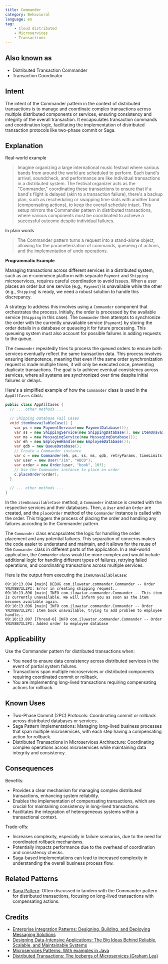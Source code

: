```yaml
---
title: Commander
category: Behavioral
language: en
tag:
    - Cloud distributed
    - Microservices
    - Transactions
---
```


## Also known as

* Distributed Transaction Commander
* Transaction Coordinator

## Intent

The intent of the Commander pattern in the context of distributed transactions is to manage and coordinate complex transactions across multiple distributed components or services, ensuring consistency and integrity of the overall transaction. It encapsulates transaction commands and coordination logic, facilitating the implementation of distributed transaction protocols like two-phase commit or Saga.

## Explanation

Real-world example

> Imagine organizing a large international music festival where various bands from around the world are scheduled to perform. Each band's arrival, soundcheck, and performance are like individual transactions in a distributed system. The festival organizer acts as the "Commander," coordinating these transactions to ensure that if a band's flight is delayed (akin to a transaction failure), there's a backup plan, such as rescheduling or swapping time slots with another band (compensating actions), to keep the overall schedule intact. This setup mirrors the Commander pattern in distributed transactions, where various components must be coordinated to achieve a successful outcome despite individual failures.

In plain words

> The Commander pattern turns a request into a stand-alone object, allowing for the parameterization of commands, queueing of actions, and the implementation of undo operations.

**Programmatic Example**

Managing transactions across different services in a distributed system, such as an e-commerce platform with separate `Payment` and `Shipping` microservices, requires careful coordination to avoid issues. When a user places an order but one service (e.g., `Payment`) is unavailable while the other (e.g., `Shipping`) is ready, we need a robust solution to handle this discrepancy.

A strategy to address this involves using a `Commander` component that orchestrates the process. Initially, the order is processed by the available service (`Shipping` in this case). The `Commander` then attempts to synchronize the order with the currently unavailable service (`Payment`) by storing the order details in a database or queueing it for future processing. This queueing system must also account for possible failures in adding requests to the queue.

The `Commander` repeatedly tries to process the queued orders to ensure both services eventually reflect the same transaction data. This process involves ensuring idempotence, meaning that even if the same order synchronization request is made multiple times, it will only be executed once, preventing duplicate transactions. The goal is to achieve eventual consistency across services, where all systems are synchronized over time despite initial failures or delays.

Here's a simplified example of how the `Commander` class is used in the `AppAllCases` class:

```java
public class AppAllCases {
  // ... other methods ...

  // Shipping Database Fail Cases
  void itemUnavailableCase() {
    var ps = new PaymentService(new PaymentDatabase());
    var ss = new ShippingService(new ShippingDatabase(), new ItemUnavailableException());
    var ms = new MessagingService(new MessagingDatabase());
    var eh = new EmployeeHandle(new EmployeeDatabase());
    var qdb = new QueueDatabase();
    // Create a Commander instance
    var c = new Commander(eh, ps, ss, ms, qdb, retryParams, timeLimits);
    var user = new User("Jim", "ABCD");
    var order = new Order(user, "book", 10f);
    // Use the Commander instance to place an order
    c.placeOrder(order);
  }

  // ... other methods ...
}
```

In the `itemUnavailableCase` method, a `Commander` instance is created with the respective services and their databases. Then, a `User` and an `Order` are created, and the `placeOrder` method of the `Commander` instance is called with the order. This triggers the process of placing the order and handling any failures according to the Commander pattern.

The `Commander` class encapsulates the logic for handling the order placement and any potential failures. This separation of concerns makes the code easier to understand and maintain, and it allows for the reuse of the `Commander` class in different parts of the application.  In a real-world application, the `Commander` class would be more complex and would include additional logic for handling different types of failures, retrying failed operations, and coordinating transactions across multiple services.

Here is the output from executing the `itemUnavailableCase`:

```
09:10:13.894 [main] DEBUG com.iluwatar.commander.Commander -- Order YN3V8B7IL2PI: Error in creating shipping request..
09:10:13.896 [main] INFO com.iluwatar.commander.Commander -- This item is currently unavailable. We will inform you as soon as the item becomes available again.
09:10:13.896 [main] INFO com.iluwatar.commander.Commander -- Order YN3V8B7IL2PI: Item book unavailable, trying to add problem to employee handle..
09:10:13.897 [Thread-0] INFO com.iluwatar.commander.Commander -- Order YN3V8B7IL2PI: Added order to employee database
```

## Applicability

Use the Commander pattern for distributed transactions when:

* You need to ensure data consistency across distributed services in the event of partial system failures.
* Transactions span multiple microservices or distributed components requiring coordinated commit or rollback.
* You are implementing long-lived transactions requiring compensating actions for rollback.

## Known Uses

* Two-Phase Commit (2PC) Protocols: Coordinating commit or rollback across distributed databases or services.
* Saga Pattern Implementations: Managing long-lived business processes that span multiple microservices, with each step having a compensating action for rollback.
* Distributed Transactions in Microservices Architecture: Coordinating complex operations across microservices while maintaining data integrity and consistency.

## Consequences

Benefits:

* Provides a clear mechanism for managing complex distributed transactions, enhancing system reliability.
* Enables the implementation of compensating transactions, which are crucial for maintaining consistency in long-lived transactions.
* Facilitates the integration of heterogeneous systems within a transactional context.

Trade-offs:

* Increases complexity, especially in failure scenarios, due to the need for coordinated rollback mechanisms.
* Potentially impacts performance due to the overhead of coordination and consistency checks.
* Saga-based implementations can lead to increased complexity in understanding the overall business process flow.

## Related Patterns

* [Saga Pattern](https://java-design-patterns.com/patterns/saga/): Often discussed in tandem with the Commander pattern for distributed transactions, focusing on long-lived transactions with compensating actions.

## Credits

* [Enterprise Integration Patterns: Designing, Building, and Deploying Messaging Solutions](https://amzn.to/4aATcRe)
* [Designing Data-Intensive Applications: The Big Ideas Behind Reliable, Scalable, and Maintainable Systems](https://amzn.to/4axHwOV)
* [Microservices Patterns: With examples in Java](https://amzn.to/4axjnYW)
* [Distributed Transactions: The Icebergs of Microservices (Graham Lea)](https://www.grahamlea.com/2016/08/distributed-transactions-microservices-icebergs/)

